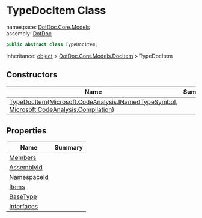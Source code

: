 ﻿# TypeDocItem Class

namespace: [DotDoc\.Core\.Models](../DotDoc.Core.Models.md)<br />
assembly: [DotDoc](../../DotDoc.md)



```csharp
public abstract class TypeDocItem;
```

Inheritance: [object](https://docs.microsoft.com/ja-jp/dotnet/api/System.Object) > [DotDoc\.Core\.Models\.DocItem](../../DotDoc/DotDoc.Core.Models/DocItem.md) > TypeDocItem

## Constructors

| Name | Summary |
|------|---------|
| [TypeDocItem\(Microsoft\.CodeAnalysis\.INamedTypeSymbol, Microsoft\.CodeAnalysis\.Compilation\)](./TypeDocItem/$ctor.md) |  |

## Properties

| Name | Summary |
|------|---------|
| [Members](./TypeDocItem/Members.md) |  |
| [AssemblyId](./TypeDocItem/AssemblyId.md) |  |
| [NamespaceId](./TypeDocItem/NamespaceId.md) |  |
| [Items](./TypeDocItem/Items.md) |  |
| [BaseType](./TypeDocItem/BaseType.md) |  |
| [Interfaces](./TypeDocItem/Interfaces.md) |  |

